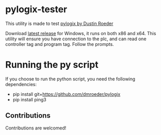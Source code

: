 # pylogix-tester

This utility is made to test [pylogix by Dustin Roeder](https://github.com/dmroeder/pylogix)

Download [latest release](https://github.com/kodaman2/pylogix-tester/releases/latest) for Windows, it runs on both x86 and x64. This utility will ensure you have connection to the plc, and can read one controller tag and program tag. Follow the prompts.

# Running the py script

If you choose to run the python script, you need the following dependencies:

- pip install git+https://github.com/dmroeder/pylogix
- pip install ping3

## Contributions

Contributions are welcomed!
